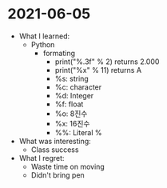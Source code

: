 # 2021-06-05

- What I learned:
  - Python
    - formating
      - print("%.3f" % 2) returns 2.000
      - print("%x" % 11) returns A
      - %s: string
      - %c: character
      - %d: Integer
      - %f: float
      - %o: 8진수
      - %x: 16진수
      - %%: Literal %
- What was interesting: 
  - Class success
- What I regret: 
  - Waste time on moving
  - Didn't bring pen